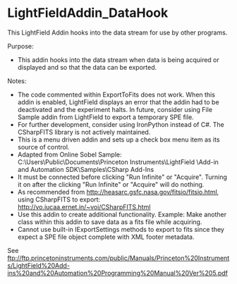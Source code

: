 LightFieldAddin_DataHook
========================

This LightField Addin hooks into the data stream for use by other programs.

Purpose:
- This addin hooks into the data stream when data is being acquired or 
  displayed and so that the data can be exported.

Notes:
- The code commented within ExportToFits does not work. When this addin is enabled, LightField displays an error that the addin had to be deactivated and the experiment halts. In future, consider using File Sample addin from LightField to export a temporary SPE file.
- For further development, consider using IronPython instead of C#. The CSharpFITS library is not actively maintained. 
- This is a menu driven addin and sets up a check box menu item as its source of control.
- Adapted from Online Sobel Sample:
  C:\Users\Public\Documents\Princeton Instruments\LightField
    \Add-in and Automation SDK\Samples\CSharp Add-Ins
- It must be connected before clicking "Run Infinite" or "Acquire". Turning it on after the clicking "Run Infinite" or "Acquire" will do nothing.    
- As recommended from http://heasarc.gsfc.nasa.gov/fitsio/fitsio.html, using CSharpFITS to export: http://vo.iucaa.ernet.in/~voi/CSharpFITS.html
- Use this addin to create additional functionality.
  Example: Make another class within this addin to save data as a fits
  file while acquiring.
- Cannot use built-in IExportSettings methods to export to fits since they expect a SPE file object complete with XML footer metadata.

See
ftp://ftp.princetoninstruments.com/public/Manuals/Princeton%20Instruments/LightField%20Add-ins%20and%20Automation%20Programming%20Manual%20Ver%205.pdf
